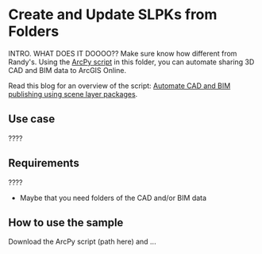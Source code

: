 # Create and Update SLPKs from Folders

INTRO. WHAT DOES IT DOOOO?? Make sure know how different from Randy's. Using the [ArcPy script](Publish.py) in this folder, you can automate sharing 3D CAD and BIM data to ArcGIS Online.

Read this blog for an overview of the script: [Automate CAD and BIM publishing using scene layer packages](https://www.esri.com/arcgis-blog/products/arcgis-pro/3d-gis/automate-cad-and-bim-publishing-using-scene-layer-packages).

## Use case
????

## Requirements
????
- Maybe that you need folders of the CAD and/or BIM data

## How to use the sample
Download the ArcPy script (path here) and ...


